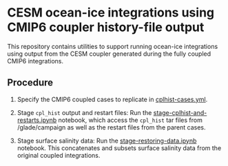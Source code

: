 # CESM ocean-ice integrations using CMIP6 coupler history-file output

This repository contains utilities to support running ocean-ice integrations using output from the CESM coupler generated during the fully coupled CMIP6 integrations.

## Procedure

1. Specify the CMIP6 coupled cases to replicate in [cplhist-cases.yml](./notebooks/cplhist-cases.yml).

1. Stage `cpl_hist` output and restart files:
   Run the [stage-cplhist-and-restarts.ipynb](./notebooks/stage-cplhist-and-restarts.ipynb)
   notebook, which access the `cpl_hist` tar files from /glade/campaign as well as the restart
   files from the parent cases.
   
1. Stage surface salinity data: 
   Run the [stage-restoring-data.ipynb](./notebooks/stage-restoring-data.ipynb) notebook. 
   This concatenates and subsets surface salinity data from the original coupled integrations.

